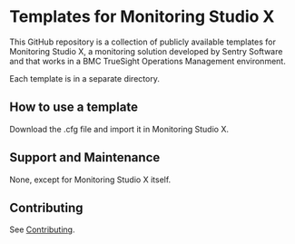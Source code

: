 # Templates for Monitoring Studio X

This GitHub repository is a collection of publicly available templates for Monitoring Studio X, a monitoring solution developed by Sentry Software and that works in a BMC TrueSight Operations Management environment.

Each template is in a separate directory.

## How to use a template

Download the .cfg file and import it in Monitoring Studio X.

## Support and Maintenance

None, except for Monitoring Studio X itself.

## Contributing

See [Contributing](Contributing.md).
